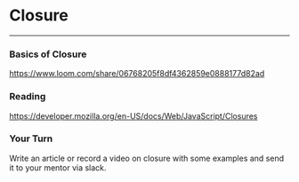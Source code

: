 # Closure

---

### Basics of Closure

https://www.loom.com/share/06768205f8df4362859e0888177d82ad

### Reading

https://developer.mozilla.org/en-US/docs/Web/JavaScript/Closures

### Your Turn

Write an article or record a video on closure with some examples and send it to your mentor via slack.
